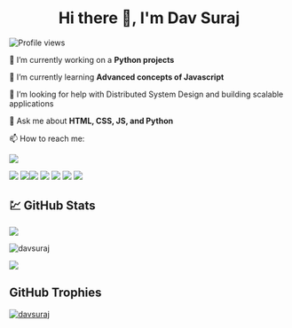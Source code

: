 
<!--
**davsuraj/davsuraj** is a ✨ _special_ ✨ repository because its `README.md` (this file) appears on your GitHub profile.
-->

<h1 align="center"> Hi there 👋, I'm Dav Suraj </h1> 

 <!-- Profile Views Badge -->
![Profile views](https://komarev.com/ghpvc/?username=davsuraj&label=Profile%20views&color=0e75b6&style=flat)

<!-- Intro Section -->
🔭 I’m currently working on a **Python projects**

🌱 I’m currently learning **Advanced concepts of Javascript**

💁 I’m looking for help with Distributed System Design and building scalable applications

💬 Ask me about **HTML, CSS, JS, and Python**

<!-- Contact Section -->
📫 How to reach me:

<a href="mailto:davsurja@gmail.com"><img src="https://img.shields.io/badge/Gmail%20-%23F05033.svg?&style=for-the-badge&logo=Gmail&logoColor=white"/></a>

<!-- Add your skills badges here -->
 <img src="https://img.shields.io/badge/javascript%20-%23323330.svg?&style=for-the-badge&logo=javascript&logoColor=%23F7DF1E"/> <img src="https://img.shields.io/badge/html5%20-%23E34F26.svg?&style=for-the-badge&logo=html5&logoColor=white"/><img src="https://img.shields.io/badge/css3%20-%231572B6.svg?&style=for-the-badge&logo=css3&logoColor=white"/> <img src="https://img.shields.io/badge/git%20-%23F05033.svg?&style=for-the-badge&logo=git&logoColor=white"/> <img src="https://img.shields.io/badge/c++%20-%2300599C.svg?&style=for-the-badge&logo=c%2B%2B&ogoColor=white"/> <img src="https://img.shields.io/badge/Python-2c3e50?style=for-the-badge&logo=python&logoColor=blue"/> <img src="https://img.shields.io/badge/MySQL-005C84?style=for-the-badge&logo=mysql&logoColor=white"/> 

<!-- GitHub Stats Section -->
## 💹 GitHub Stats
![](https://github-readme-stats.vercel.app/api/top-langs/?username=davsuraj&hide_border=false&include_all_commits=true&count_private=true&layout=compact)

<!-- GitHub Stats Section -->
<p><img align="center" src="https://github-readme-stats.vercel.app/api?username=davsuraj&hide_border=false&include_all_commits=false&count_private=false" alt="davsuraj" /></p>

<p><img  align="center" src="https://github-readme-streak-stats.herokuapp.com/?user=davsuraj" /></a> </p>

<!-- GitHub Trophies Section -->
## GitHub Trophies
<p align="left"> <a href="https://github.com/ryo-ma/github-profile-trophy">
  <img src="https://github-profile-trophy.vercel.app/?username=davsuraj" alt="davsuraj" /></a></p>
<br>
